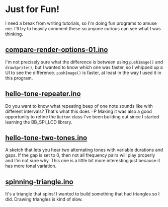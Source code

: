 # Just for Fun!

I need a break from writing tutorials, so I'm doing fun programs to amuse me. I'll try to heavily comment these so anyone curious can see what I was thinking.

## [compare-render-options-01.ino](compare-render-options-01.ino)

I'm not precisely sure what the difference is between using `pushImage()` and `drawSprite()`, but I wanted to know which one was faster, so I whipped up a UI to see the difference. `pushImage()` is faster, at least in the way I used it in this program.

## [hello-tone-repeater.ino](hello-tone-repeater.ino)

Do you want to know what repeating beep of one note sounds like with different intervals? That's what this does =P Making it was also a good opportunity to refine the `Button` class I've been building out since I started learning the BB_SPI_LCD library.

## [hello-tone-two-tones.ino](hello-tone-two-tones.ino)

A sketch that lets you hear two alternating tones with variable durations and gaps. If the gap is set to 0, then not all frequency pairs will play properly and I'm not sure why. This one is a little bit more interesting just because it has more tonal variation. 

## [spinning-triangle.ino](spinning-triangle.ino)

It's a triangle that spins! I wanted to build something that had triangles so I did. Drawing triangles is kind of slow.